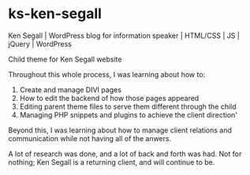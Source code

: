 # ks-ken-segall
Ken Segall | WordPress blog for information speaker | HTML/CSS | JS | jQuery | WordPress

Child theme for Ken Segall website

Throughout this whole process, I was learning about how to:
1. Create and manage DIVI pages
2. How to edit the backend of how those pages appeared
3. Editing parent theme files to serve them different through the child
4. Managing PHP snippets and plugins to achieve the client direction'

Beyond this, I was learning about how to manage client relations and communication while not having all of the anwers.

A lot of research was done, and a lot of back and forth was had. Not for nothing; Ken Segall is a returning client, and will continue to be.
